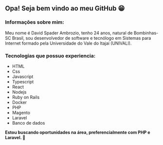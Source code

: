 ## Opa! Seja bem vindo ao meu GitHub 😁

### Informações sobre mim:

Meu nome é David Spader Ambrozio, tenho 24 anos, natural de Bombinhas-SC Brasil, sou desenvolvedor de software e tecnólogo em Sistemas para Internet formado pela Universidade do Vale do Itajaí (UNIVALI).

### Tecnologias que possuo experiencia:

* HTML
* Css
* Javascript
* Typescript
* React
* Nodejs 
* Ruby on Rails 
* Docker 
* PHP
* Magento 
* Laravel
* Banco de dados


**Estou buscando oportunidades na área, preferencialmente com PHP e Laravel.  👊**
